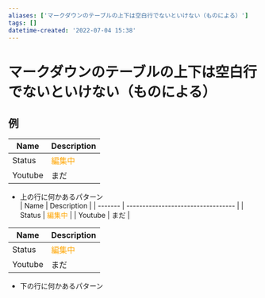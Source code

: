 ```yaml
---
aliases: ['マークダウンのテーブルの上下は空白行でないといけない（ものによる）']
tags: []
datetime-created: '2022-07-04 15:38'
---
```


# マークダウンのテーブルの上下は空白行でないといけない（ものによる）
## 例

| Name    | Description |
| ------- | ----------- |
| Status  | <font color="Orange">編集中</font>      |
| Youtube | まだ        |

- 上の行に何かあるパターン  
| Name    | Description                        |
| ------- | ---------------------------------- |
| Status  | <font color="Orange">編集中</font> |
| Youtube | まだ                               |

| Name    | Description                        |
| ------- | ---------------------------------- |
| Status  | <font color="Orange">編集中</font> |
| Youtube | まだ                               |
- 下の行に何かあるパターン